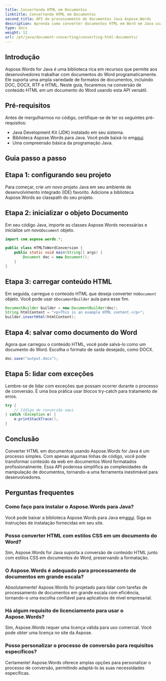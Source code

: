 ```yaml
---
title: Convertendo HTML em Documentos
linktitle: Convertendo HTML em Documentos
second_title: API de processamento de documentos Java Aspose.Words
description: Aprenda como converter documentos HTML em Word em Java usando Aspose.Words. Siga nosso guia passo a passo para um processamento de documentos perfeito.
type: docs
weight: 12
url: /pt/java/document-converting/converting-html-documents/
---
```


## Introdução

Aspose.Words for Java é uma biblioteca rica em recursos que permite aos desenvolvedores trabalhar com documentos do Word programaticamente. Ele suporta uma ampla variedade de formatos de documentos, incluindo DOC, DOCX, RTF e HTML. Neste guia, focaremos na conversão de conteúdo HTML em um documento do Word usando esta API versátil.

## Pré-requisitos

Antes de mergulharmos no código, certifique-se de ter os seguintes pré-requisitos:

- Java Development Kit (JDK) instalado em seu sistema.
-  Biblioteca Aspose.Words para Java. Você pode baixá-lo em[aqui](https://releases.aspose.com/words/java/).
- Uma compreensão básica da programação Java.

## Guia passo a passo

## Etapa 1: configurando seu projeto

Para começar, crie um novo projeto Java em seu ambiente de desenvolvimento integrado (IDE) favorito. Adicione a biblioteca Aspose.Words ao classpath do seu projeto.

## Etapa 2: inicializar o objeto Documento

 Em seu código Java, importe as classes Aspose.Words necessárias e inicialize um novo`Document` objeto.

```java
import com.aspose.words.*;

public class HTMLToWordConversion {
    public static void main(String[] args) {
        Document doc = new Document();
    }
}
```

## Etapa 3: carregar conteúdo HTML

 Em seguida, carregue o conteúdo HTML que deseja converter no`Document` objeto. Você pode usar o`DocumentBuilder` aula para esse fim.

```java
DocumentBuilder builder = new DocumentBuilder(doc);
String htmlContent = "<p>This is an example HTML content.</p>";
builder.insertHtml(htmlContent);
```

## Etapa 4: salvar como documento do Word

Agora que carregou o conteúdo HTML, você pode salvá-lo como um documento do Word. Escolha o formato de saída desejado, como DOCX.

```java
doc.save("output.docx");
```

## Etapa 5: lidar com exceções

Lembre-se de lidar com exceções que possam ocorrer durante o processo de conversão. É uma boa prática usar blocos try-catch para tratamento de erros.

```java
try {
    // Código de conversão aqui
} catch (Exception e) {
    e.printStackTrace();
}
```

## Conclusão

Converter HTML em documentos usando Aspose.Words for Java é um processo simples. Com apenas algumas linhas de código, você pode transformar conteúdo da web em documentos Word formatados profissionalmente. Essa API poderosa simplifica as complexidades da manipulação de documentos, tornando-a uma ferramenta inestimável para desenvolvedores.

## Perguntas frequentes

### Como faço para instalar o Aspose.Words para Java?

 Você pode baixar a biblioteca Aspose.Words para Java em[aqui](https://releases.aspose.com/words/java/). Siga as instruções de instalação fornecidas em seu site.

### Posso converter HTML com estilos CSS em um documento do Word?

Sim, Aspose.Words for Java suporta a conversão de conteúdo HTML junto com estilos CSS em documentos do Word, preservando a formatação.

### O Aspose.Words é adequado para processamento de documentos em grande escala?

Absolutamente! Aspose.Words foi projetado para lidar com tarefas de processamento de documentos em grande escala com eficiência, tornando-o uma escolha confiável para aplicativos de nível empresarial.

### Há algum requisito de licenciamento para usar o Aspose.Words?

Sim, Aspose.Words requer uma licença válida para uso comercial. Você pode obter uma licença no site da Aspose.

### Posso personalizar o processo de conversão para requisitos específicos?

Certamente! Aspose.Words oferece amplas opções para personalizar o processo de conversão, permitindo adaptá-lo às suas necessidades específicas.